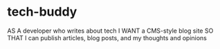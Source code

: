 # tech-buddy
AS A developer who writes about tech I WANT a CMS-style blog site SO THAT I can publish articles, blog posts, and my thoughts and opinions
